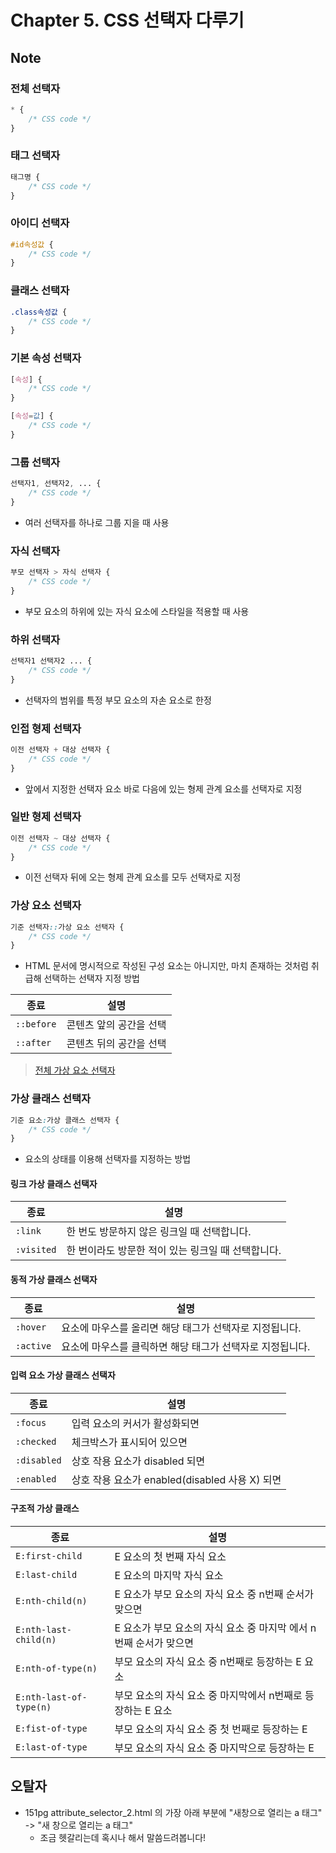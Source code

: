 # Chapter 5. CSS 선택자 다루기

## Note

### 전체 선택자

``` css
* {
    /* CSS code */
}
```

### 태그 선택자

```css
태그명 {
    /* CSS code */
}
```

### 아이디 선택자

```css
#id속성값 {
    /* CSS code */
}
```

### 클래스 선택자

```css
.class속성값 {
    /* CSS code */
}
```

### 기본 속성 선택자

```css
[속성] {
    /* CSS code */
}

[속성=값] {
    /* CSS code */
}
```

### 그룹 선택자

``` css
선택자1, 선택자2, ... {
    /* CSS code */
}
```

- 여러 선택자를 하나로 그룹 지을 때 사용

### 자식 선택자

``` css
부모 선택자 > 자식 선택자 {
    /* CSS code */
}
```

- 부모 요소의 하위에 있는 자식 요소에 스타일을 적용할 때 사용

### 하위 선택자

``` css
선택자1 선택자2 ... {
    /* CSS code */
}
```

- 선택자의 범위를 특정 부모 요소의 자손 요소로 한정

### 인접 형제 선택자

``` css
이전 선택자 + 대상 선택자 {
    /* CSS code */
}
```

- 앞에서 지정한 선택자 요소 바로 다음에 있는 형제 관계 요소를 선택자로 지정

### 일반 형제 선택자

``` css
이전 선택자 ~ 대상 선택자 {
    /* CSS code */
}
```

- 이전 선택자 뒤에 오는 형제 관계 요소를 모두 선택자로 지정

### 가상 요소 선택자

``` css
기준 선택자::가상 요소 선택자 {
    /* CSS code */
}
```

- HTML 문서에 명시적으로 작성된 구성 요소는 아니지만, 마치 존재하는 것처럼 취급해 선택하는 선택자 지정 방법

|종료|설명|
|---|---|
|`::before`|콘텐츠 앞의 공간을 선택|
|`::after`|콘텐츠 뒤의 공간을 선택|

> [전체 가상 요소 선택자](https://developer.mozilla.org/ko/docs/Web/CSS/Pseudo-elements)

### 가상 클래스 선택자

``` css
기준 요소:가상 클래스 선택자 {
    /* CSS code */
}
```

- 요소의 상태를 이용해 선택자를 지정하는 방법

#### 링크 가상 클래스 선택자

|종료|설명|
|---|---|
|`:link`|한 번도 방문하지 않은 링크일 때 선택합니다.|
|`:visited`|한 번이라도 방문한 적이 있는 링크일 때 선택합니다.|

#### 동적 가상 클래스 선택자

|종료|설명|
|---|---|
|`:hover`|요소에 마우스를 올리면 해당 태그가 선택자로 지정됩니다.|
|`:active`|요소에 마우스를 클릭하면 해당 태그가 선택자로 지정됩니다.|

#### 입력 요소 가상 클래스 선택자

|종료|설명|
|---|---|
|`:focus`|입력 요소의 커서가 활성화되면|
|`:checked`|체크박스가 표시되어 있으면|
|`:disabled`|상호 작용 요소가 disabled 되면|
|`:enabled`|상호 작용 요소가 enabled(disabled 사용 X) 되면|

#### 구조적 가상 클래스

|종료|설명|
|---|---|
|`E:first-child`|E 요소의 첫 번째 자식 요소|
|`E:last-child`|E 요소의 마지막 자식 요소|
|`E:nth-child(n)`|E 요소가 부모 요소의 자식 요소 중 n번째 순서가 맞으면|
|`E:nth-last-child(n)`|E 요소가 부모 요소의 자식 요소 중 마지막 에서 n번째 순서가 맞으면|
|`E:nth-of-type(n)`|부모 요소의 자식 요소 중 n번째로 등장하는 E 요소|
|`E:nth-last-of-type(n)`|부모 요소의 자식 요소 중 마지막에서 n번째로 등장하는 E 요소|
|`E:fist-of-type`|부모 요소의 자식 요소 중 첫 번째로 등장하는 E|
|`E:last-of-type`|부모 요소의 자식 요소 중 마지막으로 등장하는 E|

## 오탈자

- 151pg attribute_selector_2.html 의 가장 아래 부분에 "새창으로 열리는 a 태그" -> "새 창으로 열리는 a 태그"
  - 조금 헷갈리는데 혹시나 해서 말씀드려봅니다!

